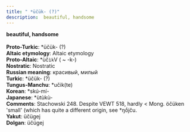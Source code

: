 ```yaml
---
title: " *üčük- (?)"
description:  beautiful, handsome
---
```

<strong> beautiful, handsome</strong><br><br>
<strong>Proto-Turkic</strong>:  *üčük- (?)<br>
<strong>Altaic etymology</strong>:  Altaic etymology<br>
<strong> Proto-Altaic</strong>:  *ùč`ìk`V ( ~ -k-)<br>
<strong>Nostratic</strong>:  Nostratic<br>
<strong>Russian meaning</strong>:  красивый, милый<br>
<strong>Turkic</strong>:  *üčük- (?)<br>
<strong>Tungus-Manchu</strong>:  *učik(te)<br>
<strong>Korean</strong>:  *skú-mí-<br>
<strong>Japanese</strong>:  *ùtùkù-<br>
<strong>Comments</strong>:  Stachowski 248. Despite VEWT 518, hardly < Mong. öčüken 'small' (which has quite a different origin, see *ŋṓjču.<br>
<strong>Yakut</strong>:  üčügej<br>
<strong>Dolgan</strong>:  üčügej<br>



